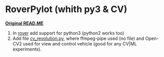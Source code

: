RoverPylot (whith py3 & CV)
==========

**[Original READ.ME](https://github.com/simondlevy/RoverPylot/blob/master/README.md)**

1. In [rover](https://github.com/Nehc/RoverPylot/tree/master/rover) add support for python3 (python2 works too)
2. Add file [cv_revolution.py](https://github.com/Nehc/RoverPylot/blob/master/cv_revolution.py), where ffmpeg-pipe used (no file) and Open-CV2 used for view and control vehicle (good for any CV|ML experiments).  
